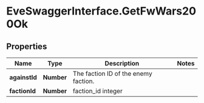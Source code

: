 # EveSwaggerInterface.GetFwWars200Ok

## Properties
Name | Type | Description | Notes
------------ | ------------- | ------------- | -------------
**againstId** | **Number** | The faction ID of the enemy faction. | 
**factionId** | **Number** | faction_id integer | 


